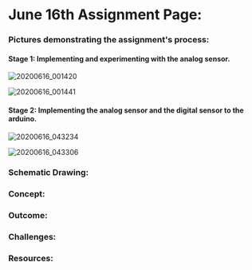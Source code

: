 # June 16th Assignment Page:

### Pictures demonstrating the assignment's process:
#### Stage 1: Implementing and experimenting with the analog sensor.
![20200616_001420](https://user-images.githubusercontent.com/60816393/84718601-099f3d80-af8a-11ea-865e-e5a196f0f49a.jpg)

![20200616_001441](https://user-images.githubusercontent.com/60816393/84718626-1c197700-af8a-11ea-9f29-45f03e2042da.jpg)

#### Stage 2: Implementing the analog sensor and the digital sensor to the arduino.
![20200616_043234](https://user-images.githubusercontent.com/60816393/84718837-cbeee480-af8a-11ea-92e3-880d0743ebbc.jpg)

![20200616_043306](https://user-images.githubusercontent.com/60816393/84718840-cdb8a800-af8a-11ea-8b36-81dcb5e9fd6c.jpg)

### Schematic Drawing:

### Concept:

### Outcome:

### Challenges:

### Resources:
